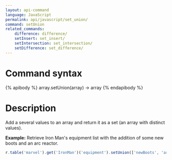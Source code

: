 ```yaml
---
layout: api-command
language: JavaScript
permalink: api/javascript/set_union/
command: setUnion
related_commands:
    difference: difference/
    setInsert: set_insert/
    setIntersection: set_intersection/
    setDifference: set_difference/
---
```


# Command syntax #

{% apibody %}
array.setUnion(array) &rarr; array
{% endapibody %}

# Description #

Add a several values to an array and return it as a set (an array with distinct values).

__Example:__ Retrieve Iron Man's equipment list with the addition of some new boots and an arc reactor.

```js
r.table('marvel').get('IronMan')('equipment').setUnion(['newBoots', 'arc_reactor']).run(conn)
```

